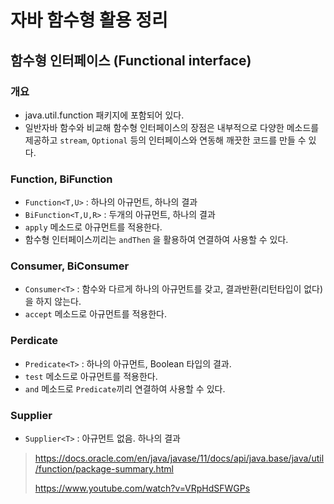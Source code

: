 # 자바 함수형 활용 정리

## 함수형 인터페이스 (Functional interface)

### 개요
- java.util.function 패키지에 포함되어 있다.
- 일반자바 함수와 비교해 함수형 인터페이스의 장점은 내부적으로 다양한 메소드를 제공하고 `stream`, `Optional` 등의 인터페이스와 연동해 깨끗한 코드를 만들 수 있다. 

### Function, BiFunction
- `Function<T,U>` : 하나의 아규먼트, 하나의 결과
- `BiFunction<T,U,R>` : 두개의 아규먼트, 하나의 결과
- `apply` 메소드로 아규먼트를 적용한다.
- 함수형 인터페이스끼리는 `andThen` 을 활용하여 연결하여 사용할 수 있다.

### Consumer, BiConsumer
- `Consumer<T>` : 함수와 다르게 하나의 아규먼트를 갖고, 결과반환(리턴타입이 없다)을 하지 않는다.
- `accept` 메소드로 아규먼트를 적용한다.

### Perdicate
- `Predicate<T>` : 하나의 아규먼트, Boolean 타입의 결과.
- `test` 메소드로 아규먼트를 적용한다.
- `and` 메소드로 `Predicate`끼리 연결하여 사용할 수 있다.

### Supplier
- `Supplier<T>` : 아규먼트 없음. 하나의 결과

> https://docs.oracle.com/en/java/javase/11/docs/api/java.base/java/util/function/package-summary.html
>
> https://www.youtube.com/watch?v=VRpHdSFWGPs

